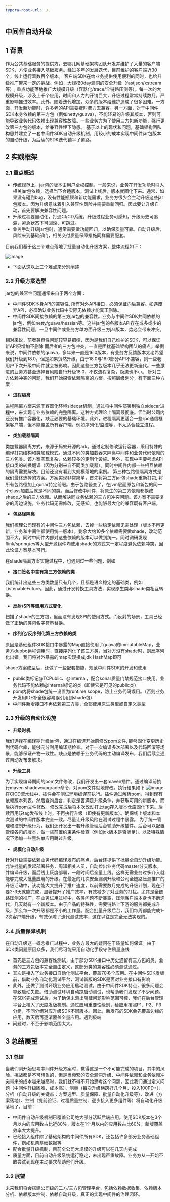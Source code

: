 ```yaml
---
typora-root-url: ./..
---
```


## 中间件自动升级

## 1 背景
作为公共基础服务的提供方，去哪儿网基础架构团队开发并维护了大量的客户端SDK，方便业务接入基础服务。经过多年的发展迭代，目前维护的客户端近30个，线上运行着数百个版本。
客户端SDK在给业务提供使用便利的同时，也给升级推广带来一定的挑战。例如，大规模0day漏洞的安全升级（fastjson/xstream等）, 重点功能落地推广大规模升级（容器化/trace/全链路压测等）。每一次的大规模升级，涉及上千个应用，时间和人力的开销巨大，升级过程常常持续数月，严重影响推进效率。此外，随着迭代增加，众多的版本给维护造成了很多困难。一方面，开发新功能时，许多老的API需要费时费力去兼容。另一方面，对于中间件SDK本身依赖的第三方包（例如netty/guava），不能轻易的升级其版本，否则可能导致业务代码依赖出现兼容性故障。一些业务方为了使用三方包新功能，强行更改第三方包的版本，给兼容性埋下隐患。
基于以上的现状和问题，基础架构团队构思并建立了一套中间件SDK自动升级机制，用较小的成本实现中间件jar包版本的自动升级，为后续的SDK迭代铺平了道路。

## 2 实践框架

### 2.1 重点概述

* 传统规范上，jar包的版本由用户全权控制。一般来说，业务在开发功能时引入相关jar包依赖，选择当下合适版本。测试上线后，版本就固化下来。通常，如果没有碰到bug，没有性能瓶颈和新功能需求，业务方很少会主动升级这些jar包版本。因为升级意味着引入兼容性风险并需要重新回归。因此要让升级自动，首先要解决兼容性问题。
* 升级过程要自动化，打通CI/CD系统，升级过程业务可感知，升级历史可追溯，紧急状态下可回滚、可跳过。
* 业务手动升级jar包时，通常需要做功能回归，以确保质量可靠。自动升级后，风险来到基础部门，相关交付质量保障措施同样需要配套。

目前我们基于这三个难点落地了批量自动化升级方案，整体流程如下：

![image](/images/middleware/sdk_auto_upgrade_2.png)

* 下面从这以上三个难点来分别阐述

### 2.2 升级方案选型
jar包的兼容性问题通常来自于两个方面：
- 中间件SDK本身API的兼容性, 所有对外API接口，必须保证向后兼容。如遇废弃API，必须确认业务代码中实际无依赖才能真正删除。
- 中间件SDK间接依赖的第三方jar包的兼容性。业务与中间件SDK共同依赖的jar包，例如netty/guava/hessian等。这些jar包的各版本API存在或多或少的兼容性问题，一旦中间件或业务方单方面升级三方jar版本，势必会带来冲突。

相对来说，前者兼容性问题较容易把控，因为是我们自己维护的SDK，可以保证新API只增加不删除
而后者的三方包冲突，一直是困扰基础架构团队的痛点。举例来说，中间件依赖的guava，多年来一直是16.0版本，有业务方反馈版本太老希望我们升级到18.0。但是如果贸然升级，由于18.0与16.0部分API不兼容，则一些老用户下次升级中间件就会被影响。因此这些三方包版本几乎无法更新迭代。一些激进的业务方甚至选择冒风险自行升级18.0，不仅流程复杂，隐患也不小。
针对三方依赖冲突的问题，我们开始探索依赖隔离的方案。按照层级划分，有下面三种方案：

- **进程隔离**

进程隔离方案来源于容器化环境sidecar机制，通过将中间件部署到独立sidecar进程中，来实现与业务依赖的完整隔离。这种方式理论上隔离最彻底。但当时公司内还没有推广容器化，缺乏必要的基础环境。此外，进程隔离更适合一些rpc通信框架客户端，但不能覆盖所有客户端，例如序列化/监控等，不太适合独立进程。

- **类加载器隔离**

类加载器隔离方式，来源于蚂蚁开源的ark。通过定制修改运行容器，采用特殊的编译打包结构和类加载模式。通过不同的类加载器来隔离中间件和业务代码依赖的三方包类。该方案实现复杂，依赖较多的定制化设施。另外，实现中需要考虑API接口类的转换翻译（因为分别来自不同类加载器）。同时中间件内部一些相互依赖的隔离需要解决。目前还没有看到大规模落地的案例。
第三种包路径隔离方式是我们最终选择的方案。方案实现非常简单，首先将第三方jar包shade重新打包, 将所有包路径加上qunar特定前缀。由于包路径变了，在jvm层面原包和新包的同一个class加载后就是不同的类。而后修改中间件，将原生的第三方依赖都换成shade之后的三方依赖。从而解决同业务依赖的三方包冲突问题。该方案不需要复杂的周边设施，业务代码无需修改，无感知。也能够最大化的兼容既有客户端。

- **包路径隔离**

我们梳理公司现有的中间件三方包依赖，去掉一些稳定依赖无需处理（版本不再更新，业务和中间件都使用统一版本），剩余大约10多个依赖需要做shade，改动范围不大，同时中间件内部对这些依赖的版本可以做到统一。同时调研发现flink/spring/es等大型开源组件均使用shade的方式来一定程度避免依赖冲突，因此论证方案基本可行。

在shade隔离方案实施过程中，也遇到过一些问题，例如

- **接口签名中含有第三方依赖的类**

我们统计出这些三方类数量只有几个，且都是语义稳定的基础类，例如ListenableFuture。因此，通过开发转换工具方法，实现原生类与shade类相互转换。

- **反射/SPI等调用方式变化**

扫描了shade的三方包，里面没有发现SPI的使用方式。而反射的场景，工具已经做了正确的类包名字符串替换。

- **序列化/反序列化第三方依赖的类**

原因是基础组件SDK接口中暴露的Map直接使用了guava的ImmutableMap，业务方dubbo远程调用时，直接序列化了该三方类，当对方没有shade时，则反序列化出错。我们将对外暴露的map实现换成jdk HashMap即可

shade方案成型后，还做了一些配套措施，规范中间件SDK的开发和使用
* public类标记@TCPublic、@Internal，配合sonar质量门禁规范接口使用。业务代码不能依赖@Internal标记的类（即使它是可见的public类）
* pom内将shade包统一设置为runtime scope，防止业务代码误用。（否则业务开发用IDE补全很容易误引用到shade包）
* 中间件新增接口不再依赖第三方类，全部使用原生类型或自定义类型

### 2.3 升级的自动化设施
-  **升级时机**

我们选择在编译期升级jar包，通过在编译开始前修改pom文件, 能够固化变更历史到代码仓库，能够充分利用编译期检查。对于一次编译多次部署以及代码回滚等场景，能够保证产物一致性。缺点是依赖于业务代码的主动编译发布，我们后续会通过自动发布来解决。
- **升级工具**

为了实现编译期间的pom文件修改，我们开发出一套maven插件。通过编译前执行maven shadow:upgrade命令，对pom文件就地修改。执行结果如下
![image](../images/middleware/sdk_auto_upgrade_1.png)
在CICD流水线中，插件会在测试环境编译前执行。插件通过解析pom，得到现有依赖版本列表。然后查询后台，判定是否满足升级条件，并获取可用的新版本。而后执行pom文件修改，修改完成后将本次改动打上tag存入版本仓库固化下来。后续再用该tag发布线上时，不再执行升级（即使有更新版本）。确保线上版本和本次测试的中间件版本完全一致。尽量让升级风险在测试过程中暴露。
为了统一管理和控制升级行为，我们还开发出一套升级管理后台辅助升级插件。后台可以配置管控各包的版本，做一些前置约束条件检查（例如jdk版本是否满足）。以及特殊情况下添加一些黑名单应用跳过升级。

- **规模化自动升级**

针对升级需要依赖业务代码编译发布的痛点，后台还提供了批量全自动升级功能。允许批量的发起部署任务，周知相关人员，自动检出业务代码master分支版本，并编译升级，而后线上灰度部署，一段时间后全量上线。这样无需业务过多介入就能够完成大批量应用的升级。在最近的几次安全漏洞升级和公司全链路压测推广的升级活动中，该功能大大提升了推广速度，以前需要数月完成的升级计划，现在只要2-3天就能完成，显著提升了推广效率，有效减少了对业务的打扰。尤其是全链路压测的推广，在业务试用过程中，各类问题不断暴露，压测客户端本身也不断迭代，几天就有一个新版本。由于产品的特殊性，需要链路上下游的服务都完成升级，那么每一次升级都是不小的工作量。配合批量升级后台，我们每周都能完成1-2次客户端升级，有效保障了迭代测试效率，这在以往是完全无法实现的。
### 2.4 质量保障机制
在自动升级这一概念推广过程中，业务方最大的疑问在于质量如何保证。由于SDK类问题原因众多，我们尽可能采用自动化手段守住质量底线
* 首先是三方包的兼容性测试，由于部分SDK接口中历史遗留有三方包的类，业务的三方包版本完全自由定义，这部分类的兼容性必须测试通过。
* 其次是接入了业务接口自动化测试平台，覆盖70多个应用。在中间件SDK发版前，借助业务自动化测试平台，测试新版的SDK是否对业务接口有影响
* 此外，还做了测试环境业务应用启动测试。由于中间件SDK特点，很多问题会导致启动失败。借助测试环境自动跑启动测试，也帮助我们发现了不少问题。
  在SDK完成测试后，为了确保未测出隐藏问题影响范围可控，我们在后台管理平台上植入了灰度发版机制。通过应用重要性级别，给应用按照P1、P2、P3分组，不同分组对应升级SDK不同版本。因此，新发布的SDK会先覆盖边缘的应用，数天后再逐渐覆盖全量应用。遇到极端
* 问题时，不至于影响范围太大。

## 3 总结展望
### 3.1 总结

当我们刚开始思考中间件升级方案时，觉得这是一个不可能完成的项目，其中的风险、挑战都是不可想象的，但是当频繁的安全漏洞升级、中间件依赖和业务依赖冲突带来的成本越来越高时，我们就不得不开始思考这个问题，因此我们通过定义问题（中间件升级困难、成本高）、测量（每次升级横跨好几个月、投入100PD+）、分析（自动升级的关键点：方案选型、质量保障、批量自动化升级等）、改进（方案落地）、控制（提前验证、过程质量控制、逐步接入更多组件等）将自动化升级落地了。目前：

- 中间件自动升级机制已覆盖公司绝大部分活跃后端应用。使用SDK版本在3个月以内的应用数占比近80%，版本在1个月以内的应用数占比60%，新版覆盖效率大大提升。
- 已经接入组件除了基础架构的中间件所有SDK，还包括许多部分业务基础组件，例如机票基础数据等
- 配合批量升级机制，目前全公司大规模的升级可以在几天内完成
- 质量方面，目前自动升级系统运行稳定，未出现严重故障。业务方从一开始不敢尝试到现在主动要求帮助他们升级。

### 3.2 展望

未来我们将会搭建公司级的二方/三方包管理平台，包括依赖数据收集、依赖版本分析、依赖版本控制、依赖自动升级，真正的实现中间件的治理闭环。



